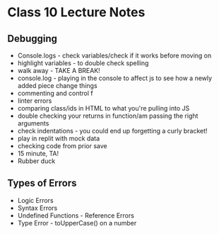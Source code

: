 # Class 10 Lecture Notes

## Debugging

- Console.logs - check variables/check if it works before moving on
- highlight variables - to double check spelling
- walk away - TAKE A BREAK!
- console.log - playing in the console to affect js to see how a newly added piece change things
- commenting and control f
- linter errors
- comparing class/ids in HTML to what you're pulling into JS
- double checking your returns in function/am passing the right arguments
- check indentations - you could end up forgetting a curly bracket!
- play in replit with mock data
- checking code from prior save
- 15 minute, TA!
- Rubber duck

## Types of Errors

- Logic Errors
- Syntax Errors
- Undefined Functions - Reference Errors
- Type Error - toUpperCase()  on a number
